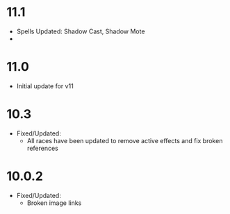 # 11.1
* Spells Updated: Shadow Cast, Shadow Mote
* 
# 11.0
* Initial update for v11

# 10.3
* Fixed/Updated:
  * All races have been updated to remove active effects and fix broken references

# 10.0.2
* Fixed/Updated:
  * Broken image links

